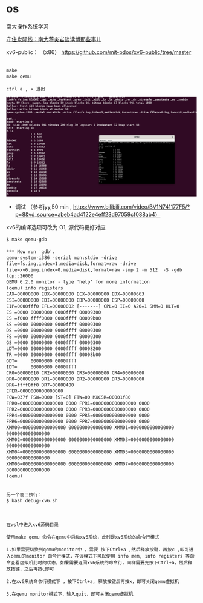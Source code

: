 # os
南大操作系统学习

[守住发际线：南大蒋炎岩谈读博那些事儿](https://www.jiqizhixin.com/articles/2019-09-16-17)




xv6-public： （x86）
https://github.com/mit-pdos/xv6-public/tree/master
~~~

make 
make qemu

ctrl a , x 退出
~~~

![](./pic/xv6.png)


- 调试 （参考jyy,50 min ,  https://www.bilibili.com/video/BV1N741177F5/?p=8&vd_source=abeb4ad4122e4eff23d97059cf088ab4）

xv6的编译选项可改为 O1, 源代码更好对应

~~~
$ make qemu-gdb

*** Now run 'gdb'.
qemu-system-i386 -serial mon:stdio -drive file=fs.img,index=1,media=disk,format=raw -drive file=xv6.img,index=0,media=disk,format=raw -smp 2 -m 512  -S -gdb tcp::26000
QEMU 6.2.0 monitor - type 'help' for more information
(qemu) info registers
EAX=00000000 EBX=00000000 ECX=00000000 EDX=00000663
ESI=00000000 EDI=00000000 EBP=00000000 ESP=00000000
EIP=0000fff0 EFL=00000002 [-------] CPL=0 II=0 A20=1 SMM=0 HLT=0
ES =0000 00000000 0000ffff 00009300
CS =f000 ffff0000 0000ffff 00009b00
SS =0000 00000000 0000ffff 00009300
DS =0000 00000000 0000ffff 00009300
FS =0000 00000000 0000ffff 00009300
GS =0000 00000000 0000ffff 00009300
LDT=0000 00000000 0000ffff 00008200
TR =0000 00000000 0000ffff 00008b00
GDT=     00000000 0000ffff
IDT=     00000000 0000ffff
CR0=60000010 CR2=00000000 CR3=00000000 CR4=00000000
DR0=00000000 DR1=00000000 DR2=00000000 DR3=00000000
DR6=ffff0ff0 DR7=00000400
EFER=0000000000000000
FCW=037f FSW=0000 [ST=0] FTW=00 MXCSR=00001f80
FPR0=0000000000000000 0000 FPR1=0000000000000000 0000
FPR2=0000000000000000 0000 FPR3=0000000000000000 0000
FPR4=0000000000000000 0000 FPR5=0000000000000000 0000
FPR6=0000000000000000 0000 FPR7=0000000000000000 0000
XMM00=0000000000000000 0000000000000000 XMM01=0000000000000000 0000000000000000
XMM02=0000000000000000 0000000000000000 XMM03=0000000000000000 0000000000000000
XMM04=0000000000000000 0000000000000000 XMM05=0000000000000000 0000000000000000
XMM06=0000000000000000 0000000000000000 XMM07=0000000000000000 0000000000000000
(qemu)


另一个窗口执行： 
$ bash debug-xv6.sh


~~~


~~~

在wsl中进入xv6源码目录

使用make qemu 命令在qemu中启动xv6系统，此时是xv6系统的命令行模式

1.如果需要切换到qemu的monitor中 ，需要 按下Ctrl+a ,然后释放按键，再按c ,即可进入qemu的monitor 命令行模式，在该模式下可以使用 info mem, info registers 等命令查看虚拟机此时的状态，如果需要返回xv6系统的命令行，同样需要先按下Ctrl+a，然后释放按键，之后再按c即可

2.在xv6系统命令行模式下 ，按下Ctrl+a, 释放按键后再按x，即可关闭qemu虚拟机

3.在qemu monitor模式下，输入quit，即可关闭qemu虚拟机
~~~